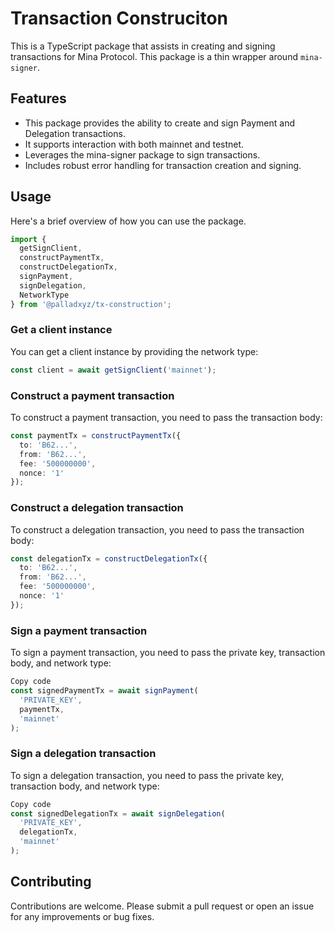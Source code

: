 # Transaction Construciton

This is a TypeScript package that assists in creating and signing transactions for Mina Protocol. This package is a thin wrapper around `mina-signer`.

## Features
- This package provides the ability to create and sign Payment and Delegation transactions.
- It supports interaction with both mainnet and testnet.
- Leverages the mina-signer package to sign transactions.
- Includes robust error handling for transaction creation and signing.

## Usage

Here's a brief overview of how you can use the package.

```ts
import {
  getSignClient,
  constructPaymentTx,
  constructDelegationTx,
  signPayment,
  signDelegation,
  NetworkType
} from '@palladxyz/tx-construction';
```

### Get a client instance

You can get a client instance by providing the network type:
```ts
const client = await getSignClient('mainnet');
```

### Construct a payment transaction
To construct a payment transaction, you need to pass the transaction body:

```ts
const paymentTx = constructPaymentTx({
  to: 'B62...',
  from: 'B62...',
  fee: '500000000',
  nonce: '1'
});
```

### Construct a delegation transaction
To construct a delegation transaction, you need to pass the transaction body:

```ts
const delegationTx = constructDelegationTx({
  to: 'B62...',
  from: 'B62...',
  fee: '500000000',
  nonce: '1'
});
```

### Sign a payment transaction
To sign a payment transaction, you need to pass the private key, transaction body, and network type:

```ts
Copy code
const signedPaymentTx = await signPayment(
  'PRIVATE_KEY',
  paymentTx,
  'mainnet'
);
```

### Sign a delegation transaction
To sign a delegation transaction, you need to pass the private key, transaction body, and network type:

```ts
Copy code
const signedDelegationTx = await signDelegation(
  'PRIVATE_KEY',
  delegationTx,
  'mainnet'
);
```

## Contributing

Contributions are welcome. Please submit a pull request or open an issue for any improvements or bug fixes.

